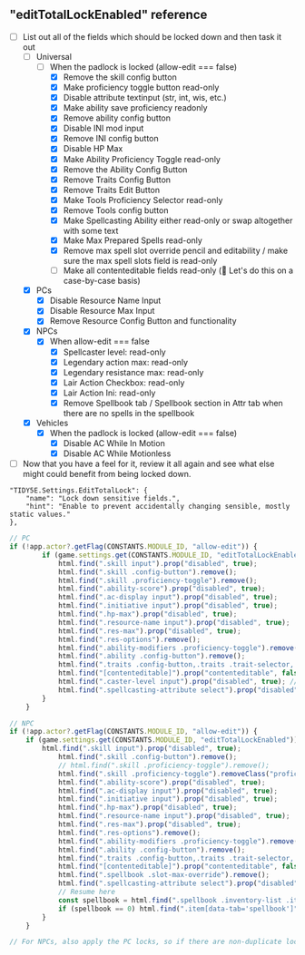 ## "editTotalLockEnabled" reference

- [ ] List out all of the fields which should be locked down and then task it out
  - [ ] Universal
    - [ ] When the padlock is locked (allow-edit === false)
      - [x] Remove the skill config button
      - [x] Make proficiency toggle button read-only
      - [x] Disable attribute textinput (str, int, wis, etc.)
      - [x] Make ability save proficiency readonly
      - [x] Remove ability config button
      - [x] Disable INI mod input
      - [x] Remove INI config button
      - [x] Disable HP Max
      - [x] Make Ability Proficiency Toggle read-only
      - [x] Remove the Ability Config Button
      - [x] Remove Traits Config Button
      - [x] Remove Traits Edit Button
      - [x] Make Tools Proficiency Selector read-only
      - [x] Remove Tools config button
      - [x] Make Spellcasting Ability either read-only or swap altogether with some text
      - [x] Make Max Prepared Spells read-only
      - [x] Remove max spell slot override pencil and editability / make sure the max spell slots field is read-only
      - [ ] Make all contenteditable fields read-only (📝 Let's do this on a case-by-case basis)
  - [x] PCs
    - [x] Disable Resource Name Input
    - [x] Disable Resource Max Input
    - [x] Remove Resource Config Button and functionality
  - [x] NPCs
    - [x] When allow-edit === false
      - [x] Spellcaster level: read-only
      - [x] Legendary action max: read-only
      - [x] Legendary resistance max: read-only
      - [x] Lair Action Checkbox: read-only
      - [x] Lair Action Ini: read-only 
      - [x] Remove Spellbook tab / Spellbook section in Attr tab when there are no spells in the spellbook
  - [x] Vehicles
    - [x] When the padlock is locked (allow-edit === false)
      - [x] Disable AC While In Motion
      - [x] Disable AC While Motionless
- [ ] Now that you have a feel for it, review it all again and see what else might could benefit from being locked down.

```
"TIDY5E.Settings.EditTotalLock": {
    "name": "Lock down sensitive fields.",
    "hint": "Enable to prevent accidentally changing sensible, mostly static values."
},
```

```js
// PC
if (!app.actor?.getFlag(CONSTANTS.MODULE_ID, "allow-edit")) {
		if (game.settings.get(CONSTANTS.MODULE_ID, "editTotalLockEnabled")) {
			html.find(".skill input").prop("disabled", true);
			html.find(".skill .config-button").remove();
			html.find(".skill .proficiency-toggle").remove();
			html.find(".ability-score").prop("disabled", true);
			html.find(".ac-display input").prop("disabled", true);
			html.find(".initiative input").prop("disabled", true);
			html.find(".hp-max").prop("disabled", true);
			html.find(".resource-name input").prop("disabled", true);
			html.find(".res-max").prop("disabled", true);
			html.find(".res-options").remove();
			html.find(".ability-modifiers .proficiency-toggle").remove();
			html.find(".ability .config-button").remove();
			html.find(".traits .config-button,.traits .trait-selector,.traits .proficiency-selector").remove();
			html.find("[contenteditable]").prop("contenteditable", false);
			html.find(".caster-level input").prop("disabled", true); // actually for NPCs
			html.find(".spellcasting-attribute select").prop("disabled", true);
		}
	}

// NPC
if (!app.actor?.getFlag(CONSTANTS.MODULE_ID, "allow-edit")) {
    if (game.settings.get(CONSTANTS.MODULE_ID, "editTotalLockEnabled")) {
        html.find(".skill input").prop("disabled", true);
			html.find(".skill .config-button").remove();
			// html.find(".skill .proficiency-toggle").remove();
			html.find(".skill .proficiency-toggle").removeClass("proficiency-toggle");
			html.find(".ability-score").prop("disabled", true);
			html.find(".ac-display input").prop("disabled", true);
			html.find(".initiative input").prop("disabled", true);
			html.find(".hp-max").prop("disabled", true);
			html.find(".resource-name input").prop("disabled", true);
			html.find(".res-max").prop("disabled", true);
			html.find(".res-options").remove();
			html.find(".ability-modifiers .proficiency-toggle").remove();
			html.find(".ability .config-button").remove();
			html.find(".traits .config-button,.traits .trait-selector,.traits .proficiency-selector").remove();
			html.find("[contenteditable]").prop("contenteditable", false);
			html.find(".spellbook .slot-max-override").remove();
			html.find(".spellcasting-attribute select").prop("disabled", true);
            // Resume here
			const spellbook = html.find(".spellbook .inventory-list .item-list").length;
			if (spellbook == 0) html.find(".item[data-tab='spellbook']").remove();
		}
	}

// For NPCs, also apply the PC locks, so if there are non-duplicate locks for that one, then lock 'em

```